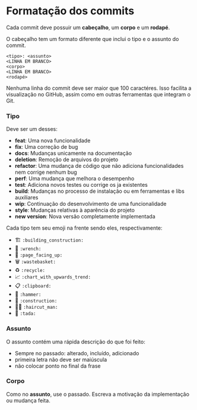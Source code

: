 # Formatação dos commits
Cada commit deve possuir um **cabeçalho**, um **corpo** e um **rodapé**.  

O cabeçalho tem um formato diferente que inclui o tipo e o assunto do commit.
```
<tipo>: <assunto>
<LINHA EM BRANCO>
<corpo>
<LINHA EM BRANCO>
<rodapé>
```
Nenhuma linha do commit deve ser maior que 100 caractéres. Isso facilita a visualização no GitHub, assim como em outras ferramentas que integram o Git.

### Tipo
Deve ser um desses:
- **feat**: Uma nova funcionalidade
- **fix**: Uma correção de bug
- **docs**: Mudanças unicamente na documentação
- **deletion**: Remoção de arquivos do projeto
- **refactor**: Uma mudança de código que não adiciona funcionalidades nem corrige nenhum bug
- **perf**: Uma mudança que melhora o desempenho
- **test**: Adiciona novos testes ou corrige os ja existentes
- **build**: Mudanças no processo de instalação ou em ferramentas e libs auxiliares
- **wip**: Continuação do desenvolvimento de uma funcionalidade
- **style**: Mudanças relativas à aparência do projeto
- **new version**: Nova versão completamente implementada

Cada tipo tem seu emoji na frente sendo eles, respectivamente:
- :building_construction: `:building_construction:`
- :wrench: `:wrench:`
- :page_facing_up: `:page_facing_up:`
- :wastebasket: `:wastebasket:`
- :recycle: `:recycle:`
- :chart_with_upwards_trend: `:chart_with_upwards_trend:`
- :clipboard: `:clipboard:`
- :hammer: `:hammer:`
- :construction: `:construction:`
- :haircut_man: `:haircut_man:`
- :tada: `:tada:`

### Assunto
O assunto contém uma rápida descrição do que foi feito:
- Sempre no passado: alterado, incluído, adicionado
- primeira letra não deve ser maiúscula
- não colocar ponto no final da frase

### Corpo
Como no **assunto**, use o passado. Escreva a motivação da implementação ou mudança feita.
